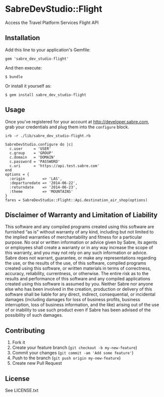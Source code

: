 # SabreDevStudio::Flight

Access the Travel Platform Services Flight API

## Installation

Add this line to your application's Gemfile:

    gem 'sabre_dev_studio-flight'

And then execute:

    $ bundle

Or install it yourself as:

    $ gem install sabre_dev_studio-flight

## Usage
Once you've registered for your account at http://developer.sabre.com, grab your credentials and plug them into the `configure` block.

    irb -r ./lib/sabre_dev_studio-flight.rb

    SabreDevStudio.configure do |c|
      c.user     = 'USER'
      c.group    = 'GROUP'
      c.domain   = 'DOMAIN'
      c.password = 'PASSWORD'
      c.uri      = 'https://api.test.sabre.com'
    end
    options = {
      :origin        => 'LAS',
      :departuredate => '2014-06-22',
      :returndate    => '2014-06-23',
      :theme         => 'MOUNTAINS'
    }
    fares = SabreDevStudio::Flight::Api.destination_air_shop(options)

## Disclaimer of Warranty and Limitation of Liability

This software and any compiled programs created using this software are furnished “as is” without warranty of any kind, including but not limited to the implied warranties of merchantability and fitness for a particular purpose. No oral or written information or advice given by Sabre, its agents or employees shall create a warranty or in any way increase the scope of this warranty, and you may not rely on any such information or advice.
Sabre does not warrant, guarantee, or make any representations regarding the use, or the results of the use, of this software, compiled programs created using this software, or written materials in terms of correctness, accuracy, reliability, currentness, or otherwise. The entire risk as to the results and performance of this software and any compiled applications created using this software is assumed by you. Neither Sabre nor anyone else who has been involved in the creation, production or delivery of this software shall be liable for any direct, indirect, consequential, or incidental damages (including damages for loss of business profits, business interruption, loss of business information, and the like) arising out of the use of or inability to use such product even if Sabre has been advised of the possibility of such damages.

## Contributing

1. Fork it
2. Create your feature branch (`git checkout -b my-new-feature`)
3. Commit your changes (`git commit -am 'Add some feature'`)
4. Push to the branch (`git push origin my-new-feature`)
5. Create new Pull Request

## License

See LICENSE.txt
